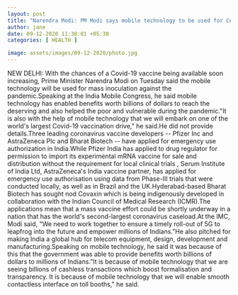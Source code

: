```yaml
---
layout: post
title: "Narendra Modi: PM Modi says mobile technology to be used for Covid-19 vaccination drive"
author: jane 
date: 09-12-2020 11:38:01 +05:30 
categories: [ HEALTH ] 

image: assets/images/09-12-2020/photo.jpg
---
```

NEW DELHI: With the chances of a Covid-19 vaccine being available soon increasing, Prime Minister Narendra Modi on Tuesday said the mobile technology will be used for mass inoculation against the pandemic.Speaking at the India Mobile Congress, he said mobile technology has enabled benefits worth billions of dollars to reach the deserving and also helped the poor and vulnerable during the pandemic."It is also with the help of mobile technology that we will embark on one of the world's largest Covid-19 vaccination drive," he said.He did not provide details.Three leading coronavirus vaccine developers -- Pfizer Inc and AstraZeneca Plc and Bharat Biotech -- have applied for emergency use authorization in India.While Pfizer India has applied to drug regulator for permission to import its experimental mRNA vaccine for sale and distribution without the requirement for local clinical trials , Serum Institute of India Ltd, AstraZeneca's India vaccine partner, has applied for emergency use authorisation using data from Phase-III trials that were conducted locally, as well as in Brazil and the UK.Hyderabad-based Bharat Biotech has sought nod Covaxin which is being indigenously developed in collaboration with the Indian Council of Medical Research (ICMR).The applications mean that a mass vaccine effort could be shortly underway in a nation that has the world's second-largest coronavirus caseload.At the IMC, Modi said, "We need to work together to ensure a timely roll-out of 5G to leapfrog into the future and empower millions of Indians."He also pitched for making India a global hub for telecom equipment, design, development and manufacturing.Speaking on mobile technology, he said it was because of this that the government was able to provide benefits worth billions of dollars to millions of Indians."It is because of mobile technology that we are seeing billions of cashless transactions which boost formalisation and transparency. It is because of mobile technology that we will enable smooth contactless interface on toll booths," he said.